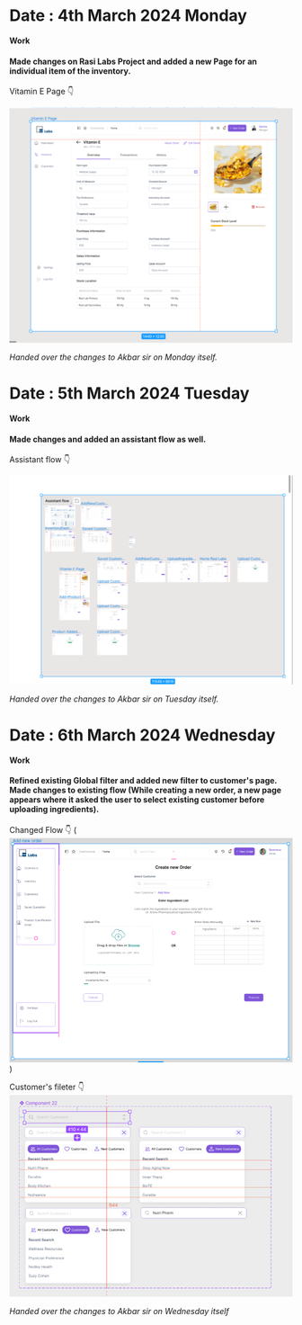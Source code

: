# Date : 4th March 2024 Monday
**Work** 
#### Made changes on Rasi Labs Project and added a new Page for an individual item of the inventory.

Vitamin E Page 👇

![alt text](image-2.png)

*Handed over the changes to Akbar sir on Monday itself.*


# Date : 5th March 2024 Tuesday
**Work**
#### Made changes and added an assistant flow as well.

Assistant flow 👇

![alt text](image-3.png)

*Handed over the changes to Akbar sir on Tuesday itself.*


# Date : 6th March 2024 Wednesday
**Work**
#### Refined existing Global filter and added new filter to customer's page. Made changes to existing flow (While creating a new order, a new page appears where it asked the user to select existing customer before uploading ingredients).

Changed Flow 👇
(![alt text](image.png))

Customer's fileter 👇
![alt text](image-1.png)

*Handed over the changes to Akbar sir on Wednesday itself*
